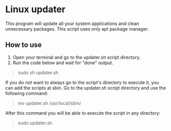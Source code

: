 # Linux updater
This program will update all your system applications and clean unnecessary packages. This script uses only apt package manager.

## How to use
1. Open your terminal and go to the updater.sh script directory.
2. Run the code below and wait for "done" output.
> sudo sh updater.sh

If you do not want to always go to the script's directory to execute it, you can add the scripts at sbin. Go to the updater.sh script directory and use the following command:
> mv updater.sh /usr/local/sbin/

After this command you will be able to execute the script in any directory:

>sudo updater.sh